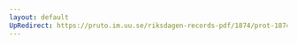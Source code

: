 ```yaml
---
layout: default
UpRedirect: https://pruto.im.uu.se/riksdagen-records-pdf/1874/prot-1874--fk--225/prot-1874--fk--225_057.pdf
---
```

